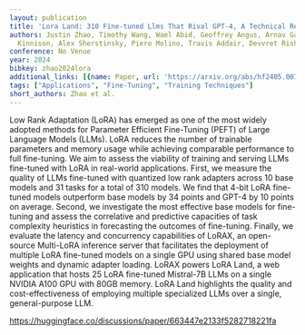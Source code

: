 ```yaml
---
layout: publication
title: 'Lora Land: 310 Fine-tuned Llms That Rival GPT-4, A Technical Report'
authors: Justin Zhao, Timothy Wang, Wael Abid, Geoffrey Angus, Arnav Garg, Jeffery
  Kinnison, Alex Sherstinsky, Piero Molino, Travis Addair, Devvret Rishi
conference: No Venue
year: 2024
bibkey: zhao2024lora
additional_links: [{name: Paper, url: 'https://arxiv.org/abs/hf2405.00732'}]
tags: ["Applications", "Fine-Tuning", "Training Techniques"]
short_authors: Zhao et al.
---
```

Low Rank Adaptation (LoRA) has emerged as one of the most widely adopted methods for Parameter Efficient Fine-Tuning (PEFT) of Large Language Models (LLMs). LoRA reduces the number of trainable parameters and memory usage while achieving comparable performance to full fine-tuning. We aim to assess the viability of training and serving LLMs fine-tuned with LoRA in real-world applications. First, we measure the quality of LLMs fine-tuned with quantized low rank adapters across 10 base models and 31 tasks for a total of 310 models. We find that 4-bit LoRA fine-tuned models outperform base models by 34 points and GPT-4 by 10 points on average. Second, we investigate the most effective base models for fine-tuning and assess the correlative and predictive capacities of task complexity heuristics in forecasting the outcomes of fine-tuning. Finally, we evaluate the latency and concurrency capabilities of LoRAX, an open-source Multi-LoRA inference server that facilitates the deployment of multiple LoRA fine-tuned models on a single GPU using shared base model weights and dynamic adapter loading. LoRAX powers LoRA Land, a web application that hosts 25 LoRA fine-tuned Mistral-7B LLMs on a single NVIDIA A100 GPU with 80GB memory. LoRA Land highlights the quality and cost-effectiveness of employing multiple specialized LLMs over a single, general-purpose LLM.

https://huggingface.co/discussions/paper/663447e2133f5282718221fa